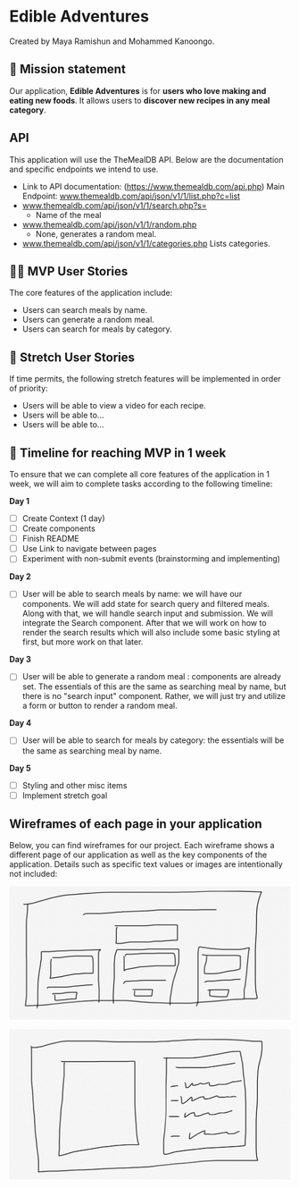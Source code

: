 # Edible Adventures

Created by Maya Ramishun and Mohammed Kanoongo.

## 🚀 Mission statement

Our application, **Edible Adventures** is for **users who love making and eating new foods**. It allows users to **discover new recipes in any meal category**.

## API

This application will use the TheMealDB API. Below are the documentation and specific endpoints we intend to use.

<!-- Remember that you need one endpoint that gives you many things and from there get one thing -->
<!-- Which one of these is that? -->

- Link to API documentation: (https://www.themealdb.com/api.php)
  Main Endpoint: www.themealdb.com/api/json/v1/1/list.php?c=list
- www.themealdb.com/api/json/v1/1/search.php?s=
  - Name of the meal
- www.themealdb.com/api/json/v1/1/random.php
  - None, generates a random meal.
- www.themealdb.com/api/json/v1/1/categories.php
  Lists categories.

## 👩‍💻 MVP User Stories

The core features of the application include:

<!-- maybe also by category? -->

- Users can search meals by name.
- Users can generate a random meal.
- Users can search for meals by category.
<!-- will replace meal by main ingredient with category -->

## 🤔 Stretch User Stories

If time permits, the following stretch features will be implemented in order of priority:

- Users will be able to view a video for each recipe.
- Users will be able to...
- Users will be able to...

## 📆 Timeline for reaching MVP in 1 week

To ensure that we can complete all core features of the application in 1 week, we will aim to complete tasks according to the following timeline:

**Day 1**

- [ ] Create Context (1 day)
- [ ] Create components
- [ ] Finish README
- [ ] Use Link to navigate between pages
- [ ] Experiment with non-submit events (brainstorming and implementing)

**Day 2**

- [ ] User will be able to search meals by name: we will have our components. We will add state for search query and filtered meals. Along with that, we will handle search input and submission. We will integrate the Search component. After that we will work on how to render the search results which will also include some basic styling at first, but more work on that later.

**Day 3**

- [ ] User will be able to generate a random meal : components are already set. The essentials of this are the same as searching meal by name, but there is no "search input" component. Rather, we will just try and utilize a form or button to render a random meal.

**Day 4**

- [ ] User will be able to search for meals by category: the essentials will be the same as searching meal by name.

**Day 5**

- [ ] Styling and other misc items
- [ ] Implement stretch goal

## Wireframes of each page in your application

Below, you can find wireframes for our project. Each wireframe shows a different page of our application as well as the key components of the application. Details such as specific text values or images are intentionally not included:

![Wireframe 1](wireframe-1.jpg)

![Wireframe 2](wireframe-2.jpg)
